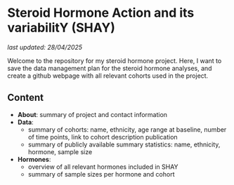 # Steroid Hormone Action and its variabilitY (SHAY)

_last updated: 28/04/2025_

Welcome to the repository for my steroid hormone project.  Here, I want to save the data management plan for the steroid hormone analyses, and create a github webpage with all relevant cohorts used in the project. 

## Content

- **About**: summary of project and contact information
- **Data**:
    - summary of cohorts: name, ethnicity, age range at baseline, number of time points, link to cohort description publication
    - summary of publicly available summary statistics: name, ethnicity, hormone, sample size
- **Hormones**:
    - overview of all relevant hormones included in SHAY
    - summary of sample sizes per hormone and cohort
